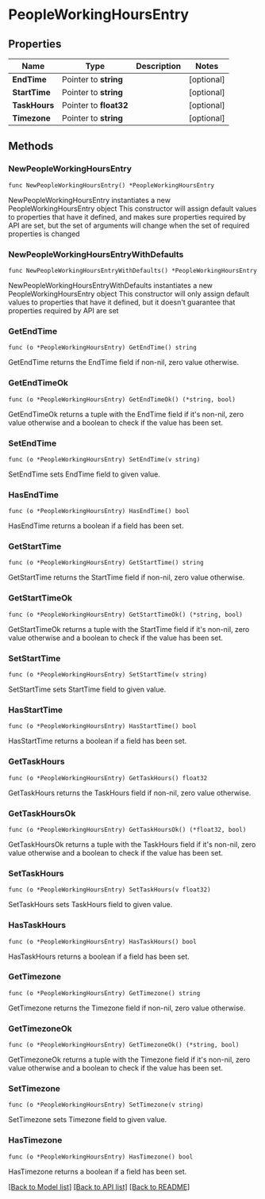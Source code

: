 # PeopleWorkingHoursEntry

## Properties

Name | Type | Description | Notes
------------ | ------------- | ------------- | -------------
**EndTime** | Pointer to **string** |  | [optional] 
**StartTime** | Pointer to **string** |  | [optional] 
**TaskHours** | Pointer to **float32** |  | [optional] 
**Timezone** | Pointer to **string** |  | [optional] 

## Methods

### NewPeopleWorkingHoursEntry

`func NewPeopleWorkingHoursEntry() *PeopleWorkingHoursEntry`

NewPeopleWorkingHoursEntry instantiates a new PeopleWorkingHoursEntry object
This constructor will assign default values to properties that have it defined,
and makes sure properties required by API are set, but the set of arguments
will change when the set of required properties is changed

### NewPeopleWorkingHoursEntryWithDefaults

`func NewPeopleWorkingHoursEntryWithDefaults() *PeopleWorkingHoursEntry`

NewPeopleWorkingHoursEntryWithDefaults instantiates a new PeopleWorkingHoursEntry object
This constructor will only assign default values to properties that have it defined,
but it doesn't guarantee that properties required by API are set

### GetEndTime

`func (o *PeopleWorkingHoursEntry) GetEndTime() string`

GetEndTime returns the EndTime field if non-nil, zero value otherwise.

### GetEndTimeOk

`func (o *PeopleWorkingHoursEntry) GetEndTimeOk() (*string, bool)`

GetEndTimeOk returns a tuple with the EndTime field if it's non-nil, zero value otherwise
and a boolean to check if the value has been set.

### SetEndTime

`func (o *PeopleWorkingHoursEntry) SetEndTime(v string)`

SetEndTime sets EndTime field to given value.

### HasEndTime

`func (o *PeopleWorkingHoursEntry) HasEndTime() bool`

HasEndTime returns a boolean if a field has been set.

### GetStartTime

`func (o *PeopleWorkingHoursEntry) GetStartTime() string`

GetStartTime returns the StartTime field if non-nil, zero value otherwise.

### GetStartTimeOk

`func (o *PeopleWorkingHoursEntry) GetStartTimeOk() (*string, bool)`

GetStartTimeOk returns a tuple with the StartTime field if it's non-nil, zero value otherwise
and a boolean to check if the value has been set.

### SetStartTime

`func (o *PeopleWorkingHoursEntry) SetStartTime(v string)`

SetStartTime sets StartTime field to given value.

### HasStartTime

`func (o *PeopleWorkingHoursEntry) HasStartTime() bool`

HasStartTime returns a boolean if a field has been set.

### GetTaskHours

`func (o *PeopleWorkingHoursEntry) GetTaskHours() float32`

GetTaskHours returns the TaskHours field if non-nil, zero value otherwise.

### GetTaskHoursOk

`func (o *PeopleWorkingHoursEntry) GetTaskHoursOk() (*float32, bool)`

GetTaskHoursOk returns a tuple with the TaskHours field if it's non-nil, zero value otherwise
and a boolean to check if the value has been set.

### SetTaskHours

`func (o *PeopleWorkingHoursEntry) SetTaskHours(v float32)`

SetTaskHours sets TaskHours field to given value.

### HasTaskHours

`func (o *PeopleWorkingHoursEntry) HasTaskHours() bool`

HasTaskHours returns a boolean if a field has been set.

### GetTimezone

`func (o *PeopleWorkingHoursEntry) GetTimezone() string`

GetTimezone returns the Timezone field if non-nil, zero value otherwise.

### GetTimezoneOk

`func (o *PeopleWorkingHoursEntry) GetTimezoneOk() (*string, bool)`

GetTimezoneOk returns a tuple with the Timezone field if it's non-nil, zero value otherwise
and a boolean to check if the value has been set.

### SetTimezone

`func (o *PeopleWorkingHoursEntry) SetTimezone(v string)`

SetTimezone sets Timezone field to given value.

### HasTimezone

`func (o *PeopleWorkingHoursEntry) HasTimezone() bool`

HasTimezone returns a boolean if a field has been set.


[[Back to Model list]](../README.md#documentation-for-models) [[Back to API list]](../README.md#documentation-for-api-endpoints) [[Back to README]](../README.md)


